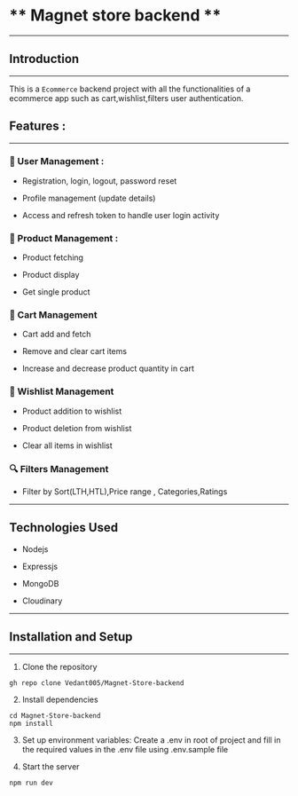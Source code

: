 # ** Magnet store backend **

---

## Introduction

---

This is a `Ecommerce` backend project with all the functionalities of a ecommerce app such as cart,wishlist,filters user authentication.

## Features :

---

### 👥 User Management :

- Registration, login, logout, password reset

* Profile management (update details)

- Access and refresh token to handle user login activity

### 🍜 Product Management :

- Product fetching

* Product display

- Get single product

### 🛒 Cart Management

- Cart add and fetch

* Remove and clear cart items

- Increase and decrease product quantity in cart

### 🌠 Wishlist Management

- Product addition to wishlist

* Product deletion from wishlist

- Clear all items in wishlist

### 🔍 Filters Management

- Filter by Sort(LTH,HTL),Price range , Categories,Ratings

---

## Technologies Used

- Nodejs

* Expressjs

- MongoDB

* Cloudinary

---

## Installation and Setup

---

1. Clone the repository

```
gh repo clone Vedant005/Magnet-Store-backend
```

2. Install dependencies

```
cd Magnet-Store-backend
npm install
```

3. Set up environment variables: Create a .env in root of project and fill in the required values in the .env file using .env.sample file

4. Start the server

```
npm run dev
```
